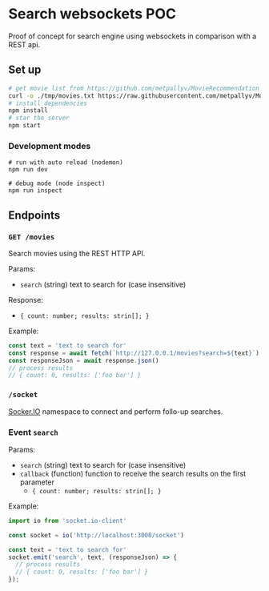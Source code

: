 # Search websockets POC

Proof of concept for search engine using websockets in comparison with a REST api.

## Set up

```bash
# get movie list from https://github.com/metpallyv/MovieRecommendation
curl -o ./tmp/movies.txt https://raw.githubusercontent.com/metpallyv/MovieRecommendation/master/movies.txt
# install dependencies
npm install
# star the server
npm start
```

### Development modes

```
# run with auto reload (nodemon)
npm run dev

# debug mode (node inspect)
npm run inspect
```

## Endpoints

### `GET /movies`

Search movies using the REST HTTP API.

Params:

- `search` (string) text to search for (case insensitive)

Response:

- `{ count: number; results: strin[]; }`

Example:

```javascript
const text = 'text to search for'
const response = await fetch(`http://127.0.0.1/movies?search=${text}`)
const responseJson = await response.json()
// process results
// { count: 0, results: ['foo bar'] }
```

### `/socket`

[Socker.IO](https://socket.io/) namespace to connect and perform follo-up searches.

### Event `search`

Params:

- `search` (string) text to search for (case insensitive)
- `callback` (function) function to receive the search results on the first parameter
  + `{ count: number; results: strin[]; }`

Example:

```javascript
import io from 'socket.io-client'

const socket = io('http://localhost:3000/socket')

const text = 'text to search for'
socket.emit('search', text, (responseJson) => {
  // process results
  // { count: 0, results: ['foo bar'] }
});
```
